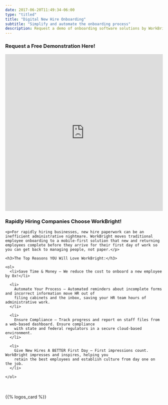 ```yaml
---
date: 2017-06-20T11:49:34-06:00
type: "titled"
title: "Digital New Hire Onboarding"
subtitle: "Simplify and automate the onboarding process"
description: Request a demo of onboarding software solutions by WorkBright to experience an easier and more convenient HR experience!
---
```


<div class='paper'>
<div class='row'>
  <div class='col-md-6'>
    <h3 class='text-center'>Request a Free Demonstration Here!</h3>
    <div class='form-bg'>
      <iframe src="https://go.pardot.com/l/81162/2017-07-21/d3q69b" width="100%" height="500" type="text/html" frameborder="0" allowTransparency="true" style="border: 0" class='pardot-form'></iframe>
    </div>
  </div>
  <div class='col-md-6'>
    <h3>Rapidly Hiring Companies Choose WorkBright!</h3>

    <p>For rapidly hiring businesses, new hire paperwork can be an inefficient administrative nightmare. WorkBright moves traditional employee onboarding to a mobile-first solution that new and returning employees complete before they arrive for their first day of work so you can get back to managing people, not paper.</p>

    <h3>The Top Reasons YOU Will Love WorkBright:</h3>

    <ol>
      <li>Save Time & Money – We reduce the cost to onboard a new employee by 8x!</li>

      <li>
        Automate Your Process – Automated reminders about incomplete forms and incorrect information move HR out of
        filing cabinets and the inbox, saving your HR team hours of administrative work.
      </li>

      <li>
        Ensure Compliance – Track progress and report on staff files from a web-based dashboard. Ensure compliance
        with state and federal regulators in a secure cloud-based environment.
      </li>

      <li>
        Give New Hires A BETTER First Day – First impressions count. WorkBright impresses and inspires, helping you
        retain the best employees and establish culture from day one on the job.
      </li>

    </ol>

  </div>


</div>
</div>

<div style='margin-top: 48px'>
  {{% logos_card %}}
</div>
